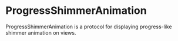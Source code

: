 # ProgressShimmerAnimation

ProgressShimmerAnimation is a protocol for displaying progress-like shimmer animation on views.
